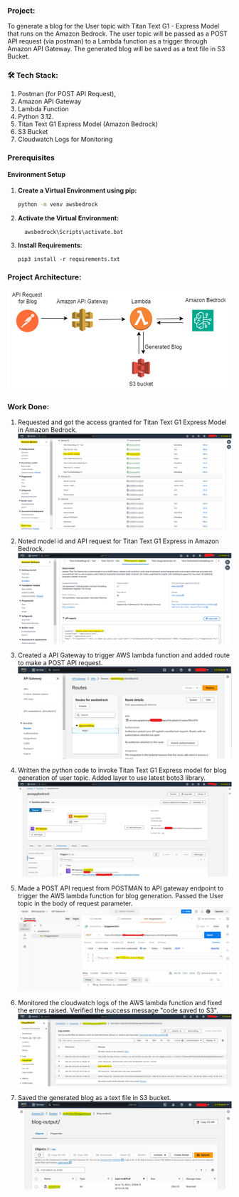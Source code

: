### Project: 
To generate a blog for the User topic with Titan Text G1 - Express Model that runs on the Amazon Bedrock. The user topic will be passed as a POST API request (via postman) to a Lambda function as a trigger through Amazon API Gateway. The generated blog will be saved as a text file in S3 Bucket.

### 🛠️ Tech Stack:
1. Postman (for POST API Request), 
2. Amazon API Gateway 
3. Lambda Function
4. Python 3.12.
5. Titan Text G1 Express Model (Amazon Bedrock)
6. S3 Bucket
7. Cloudwatch Logs for Monitoring

### Prerequisites
#### Environment Setup

1. **Create a Virtual Environment using pip:**
   ```bash
   python -m venv awsbedrock
   ```   
2. **Activate the Virtual Environment:**
   ```bash
     awsbedrock\Scripts\activate.bat
   ```
3. **Install Requirements:**
   ```
   pip3 install -r requirements.txt
   ```
      
### Project Architecture:

![Architecture](assets/Blog_Generation_Architecture.png)

### Work Done:

1. Requested and got the access granted for Titan Text G1 Express Model in Amazon Bedrock.
![TitanModel](assets/titan_model.png)

2. Noted model id and API request for Titan Text G1 Express in Amazon Bedrock.
![bedrock](assets/awsbedrock.png)

3. Created a API Gateway to trigger AWS lambda function and added route to make a POST API request.
![apigateway](assets/apigateway.png)

4. Written the python code to invoke Titan Text G1 Express model for blog generation of user topic. Added layer to use latest boto3 library. 
![lambda](assets/lambda.png)

5. Made a POST API request from POSTMAN to API gateway endpoint to trigger the AWS lambda function for blog generation. Passed the User topic in the body of request parameter.
![Postman](assets/postman.png)

6. Monitored the cloudwatch logs of the AWS lambda function and fixed the errors raised. Verified the success message "code saved to S3". 
![cloudwatch](assets/cloudwatch.png)

7. Saved the generated blog as a text file in S3 bucket.
![S3](assets/S3.png)
